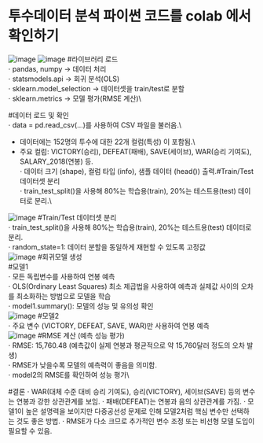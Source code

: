 # 투수데이터 분석 파이썬 코드를 colab 에서 확인하기
![image](https://github.com/user-attachments/assets/267e7249-d924-4bda-be51-8ab5ee1e1df3)
![image](https://github.com/user-attachments/assets/4a008b5c-d94d-4db4-a42e-b902da96e1bb)
#라이브러리 로드\
⋅ pandas, numpy → 데이터 처리\
⋅ statsmodels.api → 회귀 분석(OLS)\
⋅ sklearn.model_selection → 데이터셋을 train/test로 분할\
⋅ sklearn.metrics → 모델 평가(RMSE 계산)\

#데이터 로드 및 확인\
⋅ data = pd.read_csv(...)를 사용하여 CSV 파일을 불러옴.\
- 데이터에는 152명의 투수에 대한 22개 컬럼(특성) 이 포함됨.\
- 주요 컬럼: VICTORY(승리), DEFEAT(패배), SAVE(세이브), WAR(승리 기여도), SALARY_2018(연봉) 등.\
⋅ 데이터 크기 (shape), 컬럼 타입 (info), 샘플 데이터 (head()) 출력.#Train/Test 데이터셋 분리\
⋅ train_test_split()을 사용해 80%는 학습용(train), 20%는 테스트용(test) 데이터로 분리.\

![image](https://github.com/user-attachments/assets/b023997d-de8a-449f-a232-152e1b436bfb)
#Train/Test 데이터셋 분리\
⋅ train_test_split()을 사용해 80%는 학습용(train), 20%는 테스트용(test) 데이터로 분리.\
⋅ random_state=1: 데이터 분할을 동일하게 재현할 수 있도록 고정값\
![image](https://github.com/user-attachments/assets/2604384a-6938-4128-915c-1644014d3f14)
#회귀모델 생성\
#모델1\
⋅ 모든 독립변수를 사용하여 연봉 예측\
⋅ OLS(Ordinary Least Squares) 최소 제곱법을 사용하여 예측과 실제값 사이의 오차를 최소화하는 방법으로 모델을 학습\
⋅ model1.summary(): 모델의 성능 및 유의성 확인\
![image](https://github.com/user-attachments/assets/756b17ac-c98e-47ff-801a-08007aaf709e)
#모델2\
⋅ 주요 변수 (VICTORY, DEFEAT, SAVE, WAR)만 사용하여 연봉 예측\
![image](https://github.com/user-attachments/assets/dba4aa63-4dd7-4f2a-b95c-db16a0fef292)
#RMSE 계산 (예측 성능 평가)\
⋅ RMSE: 15,760.48 (예측값이 실제 연봉과 평균적으로 약 15,760달러 정도의 오차 발생)\
⋅ RMSE가 낮을수록 모델의 예측력이 좋음을 의미함.\
⋅ model2의 RMSE를 확인하여 성능 평가\

#결론
⋅ WAR(대체 수준 대비 승리 기여도), 승리(VICTORY), 세이브(SAVE) 등의 변수는 연봉과 강한 상관관계를 보임.
⋅ 패배(DEFEAT)는 연봉과 음의 상관관계를 가짐.
⋅ 모델1이 높은 설명력을 보이지만 다중공선성 문제로 인해 모델2처럼 핵심 변수만 선택하는 것도 좋은 방법.
⋅ RMSE가 다소 크므로 추가적인 변수 조정 또는 비선형 모델 도입이 필요할 수 있음.
